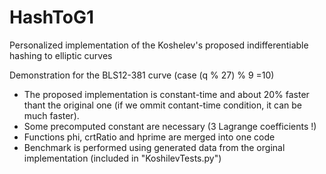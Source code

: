 # HashToG1
Personalized implementation of the  Koshelev's proposed indifferentiable hashing to elliptic curves

Demonstration for the BLS12-381 curve (case (q % 27) % 9 =10)

-   The proposed implementation is constant-time and about 20% faster thant the original one (if we ommit contant-time condition, it can be much faster).
-   Some precomputed constant are necessary (3 Lagrange coefficients !)
-   Functions phi, crtRatio and hprime are merged into one code
-   Benchmark is performed using generated data from the orginal implementation (included in "KoshilevTests.py")

